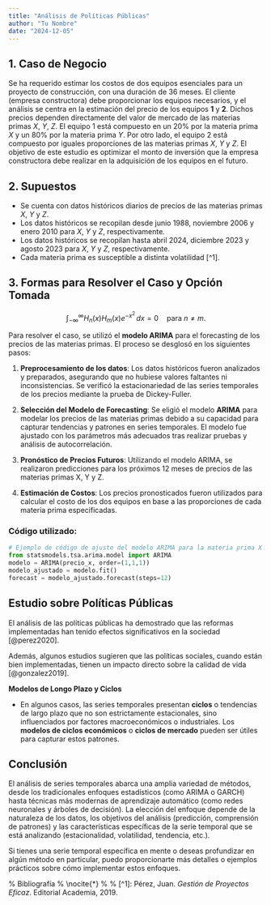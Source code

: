 ```yaml
---
title: "Análisis de Políticas Públicas"
author: "Tu Nombre"
date: "2024-12-05"
---
```



## 1. Caso de Negocio

Se ha requerido estimar los costos de dos equipos esenciales para un proyecto de construcción, con una duración de 36 meses. El cliente (empresa constructora) debe proporcionar los equipos necesarios, y el análisis se centra en la estimación del precio de los equipos __1__ y __2__. Dichos precios dependen directamente del valor de mercado de las materias primas $X$, $Y$, $Z$. El equipo 1 está compuesto en un 20% por la materia prima $X$ y un 80% por la materia prima $Y$. Por otro lado, el equipo 2 está compuesto por iguales proporciones de las materias primas $X$, $Y$ y $Z$.
El objetivo de este estudio es optimizar el monto de inversión que la empresa constructora debe realizar en la adquisición de los equipos en el futuro.

## 2. Supuestos

- Se cuenta con datos históricos diarios de precios de las materias primas $X$, $Y$ y $Z$.
- Los datos históricos se recopilan desde junio 1988, noviembre 2006 y enero 2010 para $X$, $Y$ y $Z$, respectivamente.
- Los datos históricos se recopilan hasta abril 2024, diciembre 2023 y agosto 2023 para $X$, $Y$ y $Z$, respectivamente.
- Cada materia prima es susceptible a distinta volatilidad [^1].

## 3. Formas para Resolver el Caso y Opción Tomada

$$
\int_{-\infty}^{\infty} H_n(x) H_m(x) e^{-x^2} \, dx = 0 \quad \text{para } n \neq m.
$$

Para resolver el caso, se utilizó el **modelo ARIMA** para el forecasting de los precios de las materias primas. El proceso se desglosó en los siguientes pasos:

1. **Preprocesamiento de los datos**: Los datos históricos fueron analizados y preparados, asegurando que no hubiese valores faltantes ni inconsistencias. Se verificó la estacionariedad de las series temporales de los precios mediante la prueba de Dickey-Fuller.
   
2. **Selección del Modelo de Forecasting**: Se eligió el modelo **ARIMA** para modelar los precios de las materias primas debido a su capacidad para capturar tendencias y patrones en series temporales. El modelo fue ajustado con los parámetros más adecuados tras realizar pruebas y análisis de autocorrelación.

3. **Pronóstico de Precios Futuros**: Utilizando el modelo ARIMA, se realizaron predicciones para los próximos 12 meses de precios de las materias primas X, Y y Z.

4. **Estimación de Costos**: Los precios pronosticados fueron utilizados para calcular el costo de los dos equipos en base a las proporciones de cada materia prima especificadas.

### Código utilizado:

```python
# Ejemplo de código de ajuste del modelo ARIMA para la materia prima X
from statsmodels.tsa.arima.model import ARIMA
modelo = ARIMA(precio_x, order=(1,1,1))
modelo_ajustado = modelo.fit()
forecast = modelo_ajustado.forecast(steps=12)
```

## Estudio sobre Políticas Públicas

El análisis de las políticas públicas ha demostrado que las reformas implementadas han tenido efectos significativos en la sociedad [@perez2020].

Además, algunos estudios sugieren que las políticas sociales, 
cuando están bien implementadas, tienen un impacto directo sobre la calidad de vida [@gonzalez2019].


**Modelos de Longo Plazo y Ciclos**

- En algunos casos, las series temporales presentan **ciclos** o tendencias de largo plazo que no son estrictamente estacionales, sino influenciados por factores macroeconómicos o industriales. Los **modelos de ciclos económicos** o **ciclos de mercado** pueden ser útiles para capturar estos patrones.

## Conclusión

El análisis de series temporales abarca una amplia variedad de métodos, desde los tradicionales enfoques estadísticos (como ARIMA o GARCH) hasta técnicas más modernas de aprendizaje automático (como redes neuronales y árboles de decisión). La elección del enfoque depende de la naturaleza de los datos, los objetivos del análisis (predicción, comprensión de patrones) y las características específicas de la serie temporal que se está analizando (estacionalidad, volatilidad, tendencia, etc.).

Si tienes una serie temporal específica en mente o deseas profundizar en algún método en particular, puedo proporcionarte más detalles o ejemplos prácticos sobre cómo implementar estos enfoques.

% Bibliografía
% \nocite{*}
% 
% [^1]: Pérez, Juan. *Gestión de Proyectos Eficaz*. Editorial Academia, 2019.
